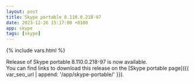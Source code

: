 ```yaml
---
layout: post
title: Skype portable 8.110.0.218-97
date: 2023-12-26 15:17:00 +0100
app: skype
tags: [skype]
---
```

{% include vars.html %}

Release of Skype portable 8.110.0.218-97 is now available.<br />
You can find links to download this release on the [Skype portable page]({{ var_seo_url | append: '/app/skype-portable/' }}).
